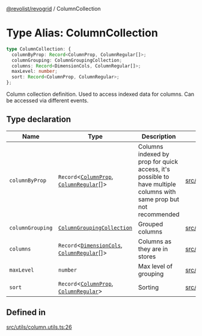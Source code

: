 [@revolist/revogrid](README.md) / ColumnCollection

# Type Alias: ColumnCollection

```ts
type ColumnCollection: {
  columnByProp: Record<ColumnProp, ColumnRegular[]>;
  columnGrouping: ColumnGroupingCollection;
  columns: Record<DimensionCols, ColumnRegular[]>;
  maxLevel: number;
  sort: Record<ColumnProp, ColumnRegular>;
};
```

Column collection definition.
Used to access indexed data for columns.
Can be accessed via different events.

## Type declaration

| Name | Type | Description | Defined in |
| ------ | ------ | ------ | ------ |
| `columnByProp` | `Record`\<[`ColumnProp`](TypeAlias.ColumnProp.md), [`ColumnRegular`](Interface.ColumnRegular.md)[]\> | Columns indexed by prop for quick access, it's possible to have multiple columns with same prop but not recommended | [src/utils/column.utils.ts:34](https://github.com/revolist/revogrid/blob/7441a116e7c14801fe05f009e2206ea7b70630f5/src/utils/column.utils.ts#L34) |
| `columnGrouping` | [`ColumnGroupingCollection`](TypeAlias.ColumnGroupingCollection.md) | Grouped columns | [src/utils/column.utils.ts:38](https://github.com/revolist/revogrid/blob/7441a116e7c14801fe05f009e2206ea7b70630f5/src/utils/column.utils.ts#L38) |
| `columns` | `Record`\<[`DimensionCols`](TypeAlias.DimensionCols.md), [`ColumnRegular`](Interface.ColumnRegular.md)[]\> | Columns as they are in stores | [src/utils/column.utils.ts:30](https://github.com/revolist/revogrid/blob/7441a116e7c14801fe05f009e2206ea7b70630f5/src/utils/column.utils.ts#L30) |
| `maxLevel` | `number` | Max level of grouping | [src/utils/column.utils.ts:42](https://github.com/revolist/revogrid/blob/7441a116e7c14801fe05f009e2206ea7b70630f5/src/utils/column.utils.ts#L42) |
| `sort` | `Record`\<[`ColumnProp`](TypeAlias.ColumnProp.md), [`ColumnRegular`](Interface.ColumnRegular.md)\> | Sorting | [src/utils/column.utils.ts:46](https://github.com/revolist/revogrid/blob/7441a116e7c14801fe05f009e2206ea7b70630f5/src/utils/column.utils.ts#L46) |

## Defined in

[src/utils/column.utils.ts:26](https://github.com/revolist/revogrid/blob/7441a116e7c14801fe05f009e2206ea7b70630f5/src/utils/column.utils.ts#L26)
